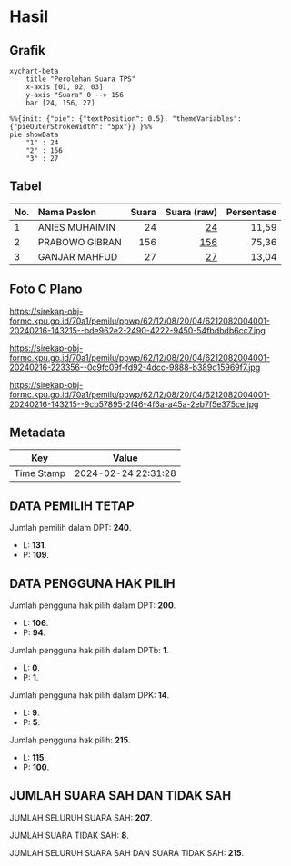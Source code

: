 # Hasil

## Grafik

```mermaid
xychart-beta
    title "Perolehan Suara TPS"
    x-axis [01, 02, 03]
    y-axis "Suara" 0 --> 156
    bar [24, 156, 27]
```

```mermaid
%%{init: {"pie": {"textPosition": 0.5}, "themeVariables": {"pieOuterStrokeWidth": "5px"}} }%%
pie showData
    "1" : 24
    "2" : 156
    "3" : 27
```

## Tabel

| No. | Nama Paslon    | Suara | Suara (raw) | Persentase |
|:--- |:-------------- | -----:| -----------:| ----------:|
| 1   | ANIES MUHAIMIN | 24    | [24][p-1]   | 11,59      |
| 2   | PRABOWO GIBRAN | 156   | [156][p-2]  | 75,36      |
| 3   | GANJAR MAHFUD  | 27    | [27][p-3]   | 13,04      |


[p-1]: https://github.com/gigit-pemilu/pemilu-2024-62-kalimantan-tengah/blob/main/pilpres/hitung-suara/sub/62-kalimantan-tengah/sub/12-murung-raya/sub/08-sungai-babuat/sub/2004-tumbang-saan/sub/001-tps/sub/paslon-1.txt
[p-2]: https://github.com/gigit-pemilu/pemilu-2024-62-kalimantan-tengah/blob/main/pilpres/hitung-suara/sub/62-kalimantan-tengah/sub/12-murung-raya/sub/08-sungai-babuat/sub/2004-tumbang-saan/sub/001-tps/sub/paslon-2.txt
[p-3]: https://github.com/gigit-pemilu/pemilu-2024-62-kalimantan-tengah/blob/main/pilpres/hitung-suara/sub/62-kalimantan-tengah/sub/12-murung-raya/sub/08-sungai-babuat/sub/2004-tumbang-saan/sub/001-tps/sub/paslon-3.txt

## Foto C Plano

https://sirekap-obj-formc.kpu.go.id/70a1/pemilu/ppwp/62/12/08/20/04/6212082004001-20240216-143215--bde962e2-2490-4222-9450-54fbdbdb6cc7.jpg

https://sirekap-obj-formc.kpu.go.id/70a1/pemilu/ppwp/62/12/08/20/04/6212082004001-20240216-223356--0c9fc09f-fd92-4dcc-9888-b389d15969f7.jpg

https://sirekap-obj-formc.kpu.go.id/70a1/pemilu/ppwp/62/12/08/20/04/6212082004001-20240216-143215--9cb57895-2f46-4f6a-a45a-2eb7f5e375ce.jpg


## Metadata

| Key        | Value               |
| ---------- | ------------------- |
| Time Stamp | 2024-02-24 22:31:28 |


## DATA PEMILIH TETAP

Jumlah pemilih dalam DPT: **240**.
 * L: **131**.
 * P: **109**.

## DATA PENGGUNA HAK PILIH

Jumlah pengguna hak pilih dalam DPT: **200**.
 * L: **106**.
 * P: **94**.

Jumlah pengguna hak pilih dalam DPTb: **1**.
 * L: **0**.
 * P: **1**.

Jumlah pengguna hak pilih dalam DPK: **14**.
 * L: **9**.
 * P: **5**.

Jumlah pengguna hak pilih: **215**.
 * L: **115**.
 * P: **100**.

## JUMLAH SUARA SAH DAN TIDAK SAH

JUMLAH SELURUH SUARA SAH: **207**.

JUMLAH SUARA TIDAK SAH: **8**.

JUMLAH SELURUH SUARA SAH DAN SUARA TIDAK SAH: **215**.


